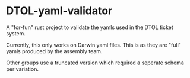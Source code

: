 # DTOL-yaml-validator

A "for-fun" rust project to validate the yamls used in the DTOL ticket system.

Currently, this only works on Darwin yaml files. This is as they are "full" yamls produced by the assembly team.

Other groups use a truncated version which required a seperate schema per variation.

